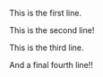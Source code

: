 This is the first line.

This is the second line!

This is the third line.

And a final fourth line!!
